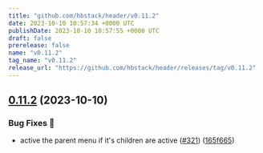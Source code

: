 ```yaml
---
title: "github.com/hbstack/header/v0.11.2"
date: 2023-10-10 10:57:34 +0000 UTC
publishDate: 2023-10-10 10:57:55 +0000 UTC
draft: false
prerelease: false
name: "v0.11.2"
tag_name: "v0.11.2"
release_url: "https://github.com/hbstack/header/releases/tag/v0.11.2"
---
```


## [0.11.2](https://github.com/hbstack/header/compare/v0.11.1...v0.11.2) (2023-10-10)


### Bug Fixes 🐞

* active the parent menu if it's children are active ([#321](https://github.com/hbstack/header/issues/321)) ([165f665](https://github.com/hbstack/header/commit/165f66514afbe1fe72964646f5c60ceed67da272))
